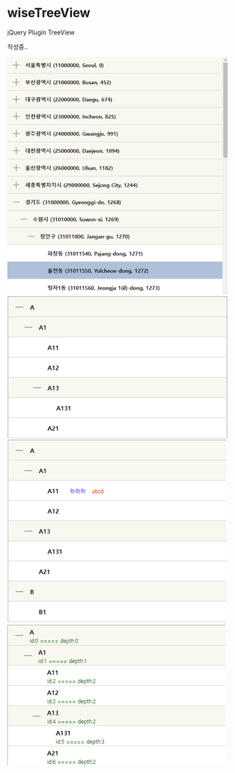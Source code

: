 # wiseTreeView
jQuery Plugin TreeView

작성중..

<img src="./picture/sample1.png">

<img src="./picture/sample2.png">

<img src="./picture/sample3.png">

<img src="./picture/sample4.png">
